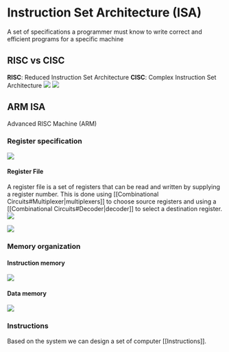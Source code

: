 # Instruction Set Architecture (ISA)
A set of specifications a programmer must know to write correct and efficient programs for a specific machine
## RISC vs CISC
__RISC__: Reduced Instruction Set Architecture
__CISC__: Complex Instruction Set Architecture
![](https://i.imgur.com/8lGNNw6.png)
![](https://i.imgur.com/YhLB2FB.png)
## ARM ISA
Advanced RISC Machine (ARM)
### Register specification
![](https://i.imgur.com/BaxAdZi.png)
#### Register File
A register file is a set of registers that can be read and written by supplying a register number.
This is done using [[Combinational Circuits#Multiplexer|multiplexers]] to choose source registers and using a [[Combinational Circuits#Decoder|decoder]] to select a destination register.
![](https://i.imgur.com/iW9cx1f.png)

![](https://i.imgur.com/u5IrSTh.png)
### Memory organization
#### Instruction memory
![](https://i.imgur.com/qCzi7WY.png)
#### Data memory
![](https://i.imgur.com/L0PnDz1.png)
### Instructions
Based on the system we can design a set of computer [[Instructions]].